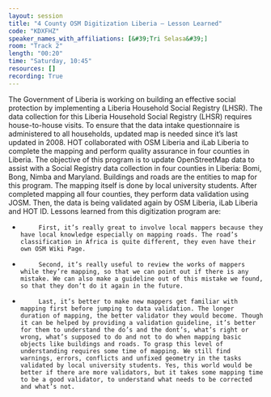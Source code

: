 ```yaml
---
layout: session
title: "4 County OSM Digitization Liberia – Lesson Learned"
code: "KDXFHZ"
speaker_names_with_affiliations: [&#39;Tri Selasa&#39;]
room: "Track 2"
length: "00:20"
time: "Saturday, 10:45"
resources: []
recording: True
---
```

The Government of Liberia is working on building an effective social protection by implementing a Liberia Household Social Registry (LHSR). The data collection for this Liberia Household Social Registry (LHSR) requires house-to-house visits. To ensure that the data intake questionnaire is administered to all households, updated map is needed since it’s last updated in 2008.
HOT collaborated with OSM Liberia and iLab Liberia to complete the mapping and perform quality assurance in four counties in Liberia. The objective of this program is to update OpenStreetMap data to assist with a Social Registry data collection in four counties in Liberia: Bomi, Bong, Nimba and Maryland. Buildings and roads are the entities to map for this program.
The mapping itself is done by local university students. After completed mapping all four counties, they perform data validation using JOSM. Then, the data is being validated again by OSM Liberia, iLab Liberia and HOT ID. Lessons learned from this digitization program are:
-          First, it’s really great to involve local mappers because they have local knowledge especially on mapping roads. The road’s classification in Africa is quite different, they even have their own OSM Wiki Page.
-          Second, it’s really useful to review the works of mappers while they’re mapping, so that we can point out if there is any mistake. We can also make a guideline out of this mistake we found, so that they don’t do it again in the future.
-          Last, it’s better to make new mappers get familiar with mapping first before jumping to data validation. The longer duration of mapping, the better validator they would become. Though it can be helped by providing a validation guideline, it’s better for them to understand the do’s and the dont’s, what’s right or wrong, what’s supposed to do and not to do when mapping basic objects like buildings and roads. To grasp this level of understanding requires some time of mapping. We still find warnings, errors, conflicts and unfixed geometry in the tasks validated by local university students. Yes, this world would be better if there are more validators, but it takes some mapping time to be a good validator, to understand what needs to be corrected and what’s not.
